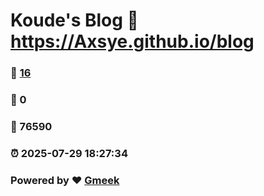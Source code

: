 # Koude's Blog :link: https://Axsye.github.io/blog 
### :page_facing_up: [16](https://Axsye.github.io/blog/tag.html) 
### :speech_balloon: 0 
### :hibiscus: 76590 
### :alarm_clock: 2025-07-29 18:27:34 
### Powered by :heart: [Gmeek](https://github.com/Meekdai/Gmeek)
